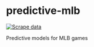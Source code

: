 # predictive-mlb
[![Scrape data](https://github.com/dmolitor/predictive-mlb/actions/workflows/scrape.yaml/badge.svg)](https://github.com/dmolitor/predictive-mlb/actions/workflows/scrape.yaml)

Predictive models for MLB games
